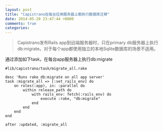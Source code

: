 ```yaml
---
layout: post
title: "Capistrano在每台应用服务器上都执行数据库迁移"
date: 2014-05-20 23:47:44 +0800
comments: true
categories: 
---
```

> Capistrano发布Rails app到远端服务器时，只在primary db服务器上执行db:migrate。对于每个app都使用独立的本地Sqlite数据库的场景不适用。

通过添加如下task，在每台app服务器上执行db:migrate

	#lib/capistrano/task/migrate_all.rake
	
 	desc 'Runs rake db:migrate on all app server'
 	task :migrate_all => [:set_rails_env] do
		on roles(:app), in: :parallel do
			within release_path do
				with rails_env: fetch(:rails_env) do
					execute :rake, "db:migrate"
				end
			end
		end
	end
	
	after :updated, :migrate_all